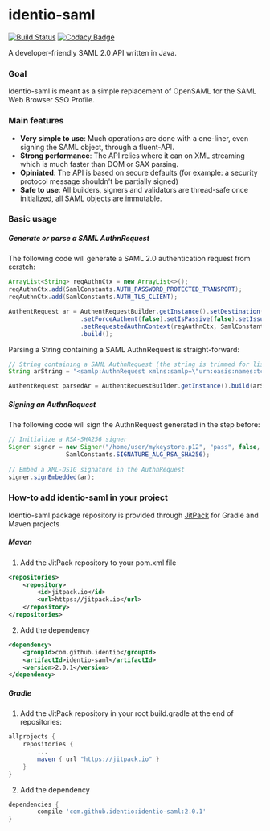 # identio-saml

[![Build Status](https://travis-ci.org/identio/identio-saml.svg?branch=master)](https://travis-ci.org/identio/identio-saml)
[![Codacy Badge](https://api.codacy.com/project/badge/grade/752134ecbf2644a28e78ac71f70b53e3)](https://www.codacy.com/app/identio/identio-saml/dashboard)

A developer-friendly SAML 2.0 API written in Java.

### Goal

Identio-saml is meant as a simple replacement of OpenSAML for the SAML Web Browser SSO Profile.

### Main features

  - **Very simple to use**: Much operations are done with a one-liner, even signing the SAML object, through a fluent-API.
  - **Strong performance**: The API relies where it can on XML streaming which is much faster than DOM or SAX parsing.
  - **Opiniated**: The API is based on secure defaults (for example: a security protocol message shouldn't be partially signed)
  - **Safe to use**: All builders, signers and validators are thread-safe once initialized, all SAML objects are immutable.
  
### Basic usage

##### Generate or parse a SAML AuthnRequest

The following code will generate a SAML 2.0 authentication request from scratch:

```java
ArrayList<String> reqAuthnCtx = new ArrayList<>();
reqAuthnCtx.add(SamlConstants.AUTH_PASSWORD_PROTECTED_TRANSPORT);
reqAuthnCtx.add(SamlConstants.AUTH_TLS_CLIENT);

AuthentRequest ar = AuthentRequestBuilder.getInstance().setDestination("http://idp.identio.net/SAML2")
					.setForceAuthent(false).setIsPassive(false).setIssuer("http://sp1.identio.net/sp/SAML2")
					.setRequestedAuthnContext(reqAuthnCtx, SamlConstants.COMPARISON_EXACT)
					.build();
```

Parsing a String containing a SAML AuthnRequest is straight-forward:

```java
// String containing a SAML AuthnRequest (the string is trimmed for lisibility)
String arString = "<samlp:AuthnRequest xmlns:samlp=\"urn:oasis:names:tc:SAML:2.0:protocol ...";

AuthentRequest parsedAr = AuthentRequestBuilder.getInstance().build(arString, false);
```

##### Signing an AuthnRequest

The following code will sign the AuthnRequest generated in the step before:

```java
// Initialize a RSA-SHA256 signer
Signer signer = new Signer("/home/user/mykeystore.p12", "pass", false,
				SamlConstants.SIGNATURE_ALG_RSA_SHA256);
				
// Embed a XML-DSIG signature in the AuthnRequest				
signer.signEmbedded(ar);
```

### How-to add identio-saml in your project

Identio-saml package repository is provided through [JitPack](https://jitpack.io) for Gradle and Maven projects

##### Maven

1. Add the JitPack repository to your pom.xml file
```xml
<repositories>
	<repository>
		<id>jitpack.io</id>
		<url>https://jitpack.io</url>
	</repository>
</repositories>
```
2. Add the dependency
```xml
<dependency>
	<groupId>com.github.identio</groupId>
	<artifactId>identio-saml</artifactId>
	<version>2.0.1</version>
</dependency>
```

##### Gradle

1. Add the JitPack repository in your root build.gradle at the end of repositories:
```groovy
allprojects {
	repositories {
		...
		maven { url "https://jitpack.io" }
	}
}
```
2. Add the dependency
```groovy
dependencies {
        compile 'com.github.identio:identio-saml:2.0.1'
}
```